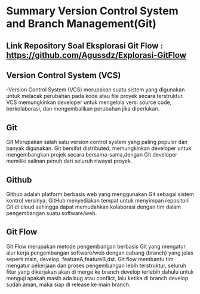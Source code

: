 # Summary Version Control System and Branch Management(Git)

## Link Repository Soal Eksplorasi Git Flow : https://github.com/Agussdz/Explorasi-GitFlow

## Version Control System (VCS)

-Version Control System (VCS) merupakan suatu sistem yang digunakan untuk melacak perubahan pada kode atau file proyek secara terstruktur. VCS memungkinkan developer untuk mengelola versi source code, berkolaborasi, dan mengembalikan perubahan jika diperlukan.

## Git

Git Merupakan salah satu version control system yang paling populer dan banyak digunakan. Git bersifat distributed, memungkinkan developer untuk mengembangkan projek secara bersama-sama,dengan Git developer memiliki salinan penuh dari seluruh riwayat proyek.

## Github

Github adalah platform berbasis web yang menggunakan Git sebagai sistem kontrol versinya. GitHub menyediakan tempat untuk menyimpan repositori Git di cloud sehingga dapat memudahkan kolaborasi dengan tim dalam pengembangan suatu software/web.

## Git Flow

Git Flow merupakan metode pengembangan berbasis Git yang mengatur alur kerja pengembangan software/web dengan cabang (branch) yang jelas seperti main, develop, featureA,featureB,dst. Git flow membantu tim mengatur pekerjaan dan proses pengembangan lebih terstruktur, seluruh fitur yang dikerjakan akan di merge ke branch develop terlebih dahulu untuk menguji apakah masih ada bug atau conflict, lalu ketika di branch develop sudah aman, maka siap di release ke main branch.
